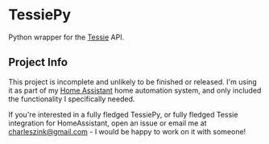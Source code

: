 # TessiePy

Python wrapper for the [Tessie](https://tessie.com) API.

## Project Info

This project is incomplete and unlikely to be finished or released. I'm using it as part of my [Home Assistant](https://www.home-assistant.io/) home automation system, and only included the functionality I specifically needed.

If you're interested in a fully fledged TessiePy, or fully fledged Tessie integration for HomeAssistant, open an issue or email me at charleszink@gmail.com - I would be happy to work on it with someone!
